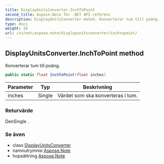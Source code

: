 ```yaml
---
title: DisplayUnitsConverter.InchToPoint
second_title: Aspose.Note för .NET API-referens
description: DisplayUnitsConverter metod. Konverterar tum till poäng.
type: docs
weight: 10
url: /sv/net/aspose.note/displayunitsconverter/inchtopoint/
---
```

## DisplayUnitsConverter.InchToPoint method

Konverterar tum till poäng.

```csharp
public static float InchToPoint(float inches)
```

| Parameter | Typ | Beskrivning |
| --- | --- | --- |
| inches | Single | Värdet som ska konverteras i tum. |

### Returvärde

DenSingle .

### Se även

* class [DisplayUnitsConverter](../)
* namnutrymme [Aspose.Note](../../displayunitsconverter/)
* hopsättning [Aspose.Note](../../../)


